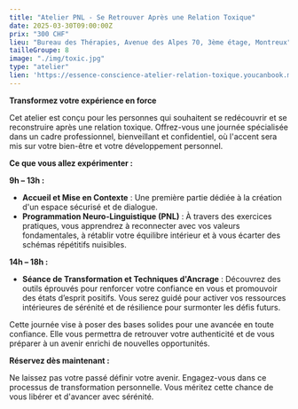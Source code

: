 ```yaml
---
title: "Atelier PNL - Se Retrouver Après une Relation Toxique"
date: 2025-03-30T09:00:00Z
prix: "300 CHF"
lieu: "Bureau des Thérapies, Avenue des Alpes 70, 3ème étage, Montreux"
tailleGroupe: 8
image: "./img/toxic.jpg"
type: "atelier"
lien: 'https://essence-conscience-atelier-relation-toxique.youcanbook.me'
---
```


**Transformez votre expérience en force**  

Cet atelier est conçu pour les personnes qui souhaitent se redécouvrir et se reconstruire après une relation toxique. Offrez-vous une journée spécialisée dans un cadre professionnel, bienveillant et confidentiel, où l'accent sera mis sur votre bien-être et votre développement personnel.

**Ce que vous allez expérimenter :**  

**9h – 13h :**  
- **Accueil et Mise en Contexte** : Une première partie dédiée à la création d'un espace sécurisé et de dialogue.
- **Programmation Neuro-Linguistique (PNL)** : À travers des exercices pratiques, vous apprendrez à reconnecter avec vos valeurs fondamentales, à rétablir votre équilibre intérieur et à vous écarter des schémas répétitifs nuisibles.

**14h – 18h :**  
- **Séance de Transformation et Techniques d'Ancrage** : Découvrez des outils éprouvés pour renforcer votre confiance en vous et promouvoir des états d’esprit positifs. Vous serez guidé pour activer vos ressources intérieures de sérénité et de résilience pour surmonter les défis futurs.

Cette journée vise à poser des bases solides pour une avancée en toute confiance. Elle vous permettra de retrouver votre authenticité et de vous préparer à un avenir enrichi de nouvelles opportunités.


**Réservez dès maintenant :** 

Ne laissez pas votre passé définir votre avenir. Engagez-vous dans ce processus de transformation personnelle. Vous méritez cette chance de vous libérer et d'avancer avec sérénité.

